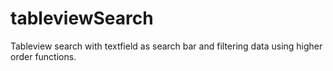 # tableviewSearch
Tableview search with textfield as search bar and filtering data using higher order functions.
